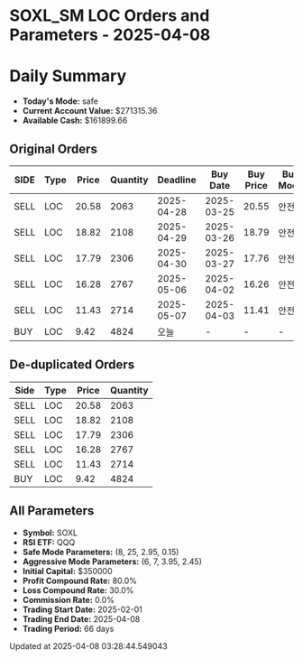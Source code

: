 # SOXL_SM LOC Orders and Parameters - 2025-04-08

# Daily Summary

- **Today's Mode:** safe
- **Current Account Value:** $271315.36
- **Available Cash:** $161899.66

## Original Orders

| SIDE | Type | Price | Quantity | Deadline | Buy Date | Buy Price | Buy Mode |
|------|------|-------|----------|----------|----------|-----------|----------|
| SELL | LOC | 20.58 | 2063 | 2025-04-28 | 2025-03-25 | 20.55 | 안전 |
| SELL | LOC | 18.82 | 2108 | 2025-04-29 | 2025-03-26 | 18.79 | 안전 |
| SELL | LOC | 17.79 | 2306 | 2025-04-30 | 2025-03-27 | 17.76 | 안전 |
| SELL | LOC | 16.28 | 2767 | 2025-05-06 | 2025-04-02 | 16.26 | 안전 |
| SELL | LOC | 11.43 | 2714 | 2025-05-07 | 2025-04-03 | 11.41 | 안전 |
| BUY | LOC | 9.42 | 4824 | 오늘 | - | - | - |

## De-duplicated Orders

| Side | Type | Price | Quantity |
|------|------|-------|----------|
| SELL | LOC | 20.58 | 2063 |
| SELL | LOC | 18.82 | 2108 |
| SELL | LOC | 17.79 | 2306 |
| SELL | LOC | 16.28 | 2767 |
| SELL | LOC | 11.43 | 2714 |
| BUY | LOC | 9.42 | 4824 |

## All Parameters

- **Symbol:** SOXL
- **RSI ETF:** QQQ
- **Safe Mode Parameters:** (8, 25, 2.95, 0.15)
- **Aggressive Mode Parameters:** (6, 7, 3.95, 2.45)
- **Initial Capital:** $350000
- **Profit Compound Rate:** 80.0%
- **Loss Compound Rate:** 30.0%
- **Commission Rate:** 0.0%
- **Trading Start Date:** 2025-02-01
- **Trading End Date:** 2025-04-08
- **Trading Period:** 66 days

Updated at 2025-04-08 03:28:44.549043
